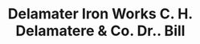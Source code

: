 ---
doi: 10.7916/D8BG4137
date_other: '1880'
date_other_textual: 1880-1889
form: printed ephemera
genre:
- Invoices
name:
- Delamater Iron Works C. H. Delamatere & Co. Dr.
object_in_context_url: https://biggert.cul.columbia.edu/items/view/ave_biggert_00976
subject_hierarchical_geographic:
- New York, New York, United States
subject_name:
- Delamater Iron Works C. H. Delamatere & Co. Dr.
title: Delamater Iron Works C. H. Delamatere & Co. Dr.. Bill
sort_title: Delamater Iron Works C. H. Delamatere & Co. Dr.. Bill
call_number: ave_biggert_00976
coordinates:
- 40.71277777777778,-74.00583333333333
pid: ave_biggert_00976
identifiers: ave_biggert_00976
canvas_id: ldpd:396244
permalink: "/items/ave_biggert_00976/"
layout: iiif-image-page
---